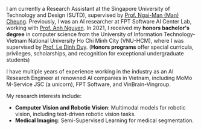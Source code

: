 I am currently a Research Assistant at the Singapore University of Technology and Design (SUTD), supervised by [Prof. Ngai-Man (Man) Cheung](https://sites.google.com/site/mancheung0407/home?authuser=0). Previously, I was an AI researcher at FPT Software AI Center Lab, working with [Prof. Anh Nguyen](https://www.csc.liv.ac.uk/~anguyen/). In 2021, I received my **honors bachelor's degree** in computer science from the University of Information Technology-Vietnam National University Ho Chi Minh City (VNU-HCM), where I was supervised by [Prof. Le Dinh Duy](https://scholar.google.co.uk/citations?user=6lbtgt4AAAAJ&hl=en). (**Honors programs** offer special curricula, privileges, scholarships, and recognition for exceptional undergraduate students)

I have multiple years of experience working in the industry as an AI Research Engineer at renowned AI companies in Vietnam, including MoMo M-Service JSC (a unicorn), FPT Software, and VinBrain-Vingroup.

My research interests include:
- **Computer Vision and Robotic Vision**: Multimodal models for robotic vision, including text-driven robotic vision tasks.
- **Medical Imaging**: Semi-Supervised Learning for medical segmentation.

